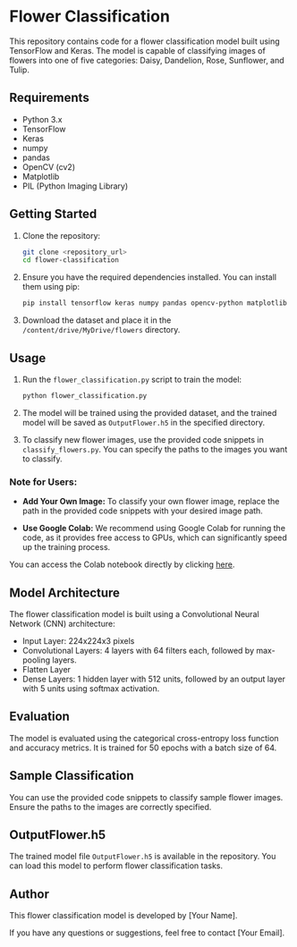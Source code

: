 # Flower Classification

This repository contains code for a flower classification model built using TensorFlow and Keras. The model is capable of classifying images of flowers into one of five categories: Daisy, Dandelion, Rose, Sunflower, and Tulip.

## Requirements

- Python 3.x
- TensorFlow
- Keras
- numpy
- pandas
- OpenCV (cv2)
- Matplotlib
- PIL (Python Imaging Library)

## Getting Started

1. Clone the repository:

   ```bash
   git clone <repository_url>
   cd flower-classification
   ```

2. Ensure you have the required dependencies installed. You can install them using pip:

   ```bash
   pip install tensorflow keras numpy pandas opencv-python matplotlib pillow
   ```

3. Download the dataset and place it in the `/content/drive/MyDrive/flowers` directory.

## Usage

1. Run the `flower_classification.py` script to train the model:

   ```bash
   python flower_classification.py
   ```

2. The model will be trained using the provided dataset, and the trained model will be saved as `OutputFlower.h5` in the specified directory.

3. To classify new flower images, use the provided code snippets in `classify_flowers.py`. You can specify the paths to the images you want to classify.

### Note for Users:

- **Add Your Own Image:** To classify your own flower image, replace the path in the provided code snippets with your desired image path.

- **Use Google Colab:** We recommend using Google Colab for running the code, as it provides free access to GPUs, which can significantly speed up the training process.

You can access the Colab notebook directly by clicking [here](<link_to_your_colab_notebook>).

## Model Architecture

The flower classification model is built using a Convolutional Neural Network (CNN) architecture:

- Input Layer: 224x224x3 pixels
- Convolutional Layers: 4 layers with 64 filters each, followed by max-pooling layers.
- Flatten Layer
- Dense Layers: 1 hidden layer with 512 units, followed by an output layer with 5 units using softmax activation.

## Evaluation

The model is evaluated using the categorical cross-entropy loss function and accuracy metrics. It is trained for 50 epochs with a batch size of 64.

## Sample Classification

You can use the provided code snippets to classify sample flower images. Ensure the paths to the images are correctly specified.

## OutputFlower.h5

The trained model file `OutputFlower.h5` is available in the repository. You can load this model to perform flower classification tasks.

## Author

This flower classification model is developed by [Your Name].

If you have any questions or suggestions, feel free to contact [Your Email].
